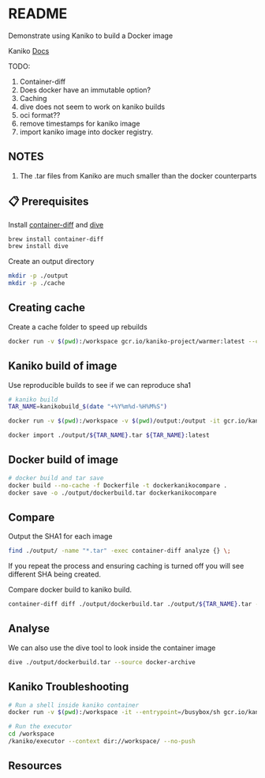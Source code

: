 # README

Demonstrate using Kaniko to build a Docker image  

Kaniko [Docs](https://github.com/GoogleContainerTools/kaniko/blob/master/README.md)

TODO:

1. Container-diff
1. Does docker have an immutable option?
1. Caching
1. dive does not seem to work on kaniko builds
1. oci format??
1. remove timestamps for kaniko image
1. import kaniko image into docker registry.  

## NOTES

1. The .tar files from Kaniko are much smaller than the docker counterparts

## 📋 Prerequisites

Install [container-diff](https://github.com/GoogleContainerTools/container-diff) and [dive](../30_dive_ci/README.md)

```sh
brew install container-diff
brew install dive
```

Create an output directory

```sh
mkdir -p ./output
mkdir -p ./cache
```

## Creating cache

Create a cache folder to speed up rebuilds

```sh
docker run -v $(pwd):/workspace gcr.io/kaniko-project/warmer:latest --cache-dir=/workspace/cache --image=ubuntu:16.04
```

## Kaniko build of image

Use reproducible builds to see if we can reproduce sha1

```sh
# kaniko build
TAR_NAME=kanikobuild_$(date "+%Y%m%d-%H%M%S")

docker run -v $(pwd):/workspace -v $(pwd)/output:/output -it gcr.io/kaniko-project/executor:latest --context dir:///workspace/ --no-push --destination=kanikobuild --tarPath=/output/${TAR_NAME}.tar --reproducible --cache-dir=/workspace/cache --cache=false

docker import ./output/${TAR_NAME}.tar ${TAR_NAME}:latest
```

## Docker build of image

```sh
# docker build and tar save
docker build --no-cache -f Dockerfile -t dockerkanikocompare .
docker save -o ./output/dockerbuild.tar dockerkanikocompare
```

## Compare

Output the SHA1 for each image  

```sh
find ./output/ -name "*.tar" -exec container-diff analyze {} \;
```

If you repeat the process and ensuring caching is turned off you will see different SHA being created.  

Compare docker build to kaniko build.

```sh
container-diff diff ./output/dockerbuild.tar ./output/${TAR_NAME}.tar --type file
```

## Analyse

We can also use the dive tool to look inside the container image  

```sh
dive ./output/dockerbuild.tar --source docker-archive
```

## Kaniko Troubleshooting

```sh
# Run a shell inside kaniko container
docker run -v $(pwd):/workspace -it --entrypoint=/busybox/sh gcr.io/kaniko-project/executor:debug

# Run the executor
cd /workspace
/kaniko/executor --context dir://workspace/ --no-push 
```

## Resources
